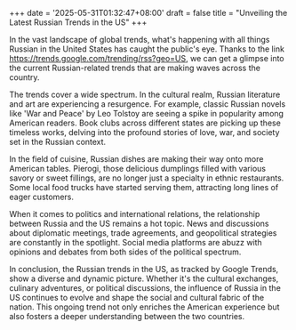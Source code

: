 +++
date = '2025-05-31T01:32:47+08:00'
draft = false
title = "Unveiling the Latest Russian Trends in the US"
+++

In the vast landscape of global trends, what's happening with all things Russian in the United States has caught the public's eye. Thanks to the link https://trends.google.com/trending/rss?geo=US, we can get a glimpse into the current Russian-related trends that are making waves across the country. 

The trends cover a wide spectrum. In the cultural realm, Russian literature and art are experiencing a resurgence. For example, classic Russian novels like 'War and Peace' by Leo Tolstoy are seeing a spike in popularity among American readers. Book clubs across different states are picking up these timeless works, delving into the profound stories of love, war, and society set in the Russian context. 

In the field of cuisine, Russian dishes are making their way onto more American tables. Pierogi, those delicious dumplings filled with various savory or sweet fillings, are no longer just a specialty in ethnic restaurants. Some local food trucks have started serving them, attracting long lines of eager customers. 

When it comes to politics and international relations, the relationship between Russia and the US remains a hot topic. News and discussions about diplomatic meetings, trade agreements, and geopolitical strategies are constantly in the spotlight. Social media platforms are abuzz with opinions and debates from both sides of the political spectrum. 

In conclusion, the Russian trends in the US, as tracked by Google Trends, show a diverse and dynamic picture. Whether it's the cultural exchanges, culinary adventures, or political discussions, the influence of Russia in the US continues to evolve and shape the social and cultural fabric of the nation. This ongoing trend not only enriches the American experience but also fosters a deeper understanding between the two countries.